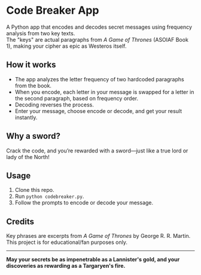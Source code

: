 # Code Breaker App

A Python app that encodes and decodes secret messages using frequency analysis from two key texts.  
The "keys" are actual paragraphs from *A Game of Thrones* (ASOIAF Book 1), making your cipher as epic as Westeros itself.

## How it works

- The app analyzes the letter frequency of two hardcoded paragraphs from the book.
- When you encode, each letter in your message is swapped for a letter in the second paragraph, based on frequency order.
- Decoding reverses the process.
- Enter your message, choose encode or decode, and get your result instantly.

## Why a sword?

Crack the code, and you’re rewarded with a sword—just like a true lord or lady of the North!

## Usage

1. Clone this repo.
2. Run `python codebreaker.py`.
3. Follow the prompts to encode or decode your message.

## Credits

Key phrases are excerpts from *A Game of Thrones* by George R. R. Martin.  
This project is for educational/fan purposes only.

---
**May your secrets be as impenetrable as a Lannister's gold, and your discoveries as rewarding as a Targaryen's fire.**